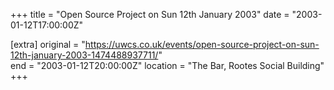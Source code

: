 +++
title = "Open Source Project on Sun 12th January 2003"
date = "2003-01-12T17:00:00Z"

[extra]
original = "https://uwcs.co.uk/events/open-source-project-on-sun-12th-january-2003-1474488937711/"    
end = "2003-01-12T20:00:00Z"
location = "The Bar, Rootes Social Building"
+++



